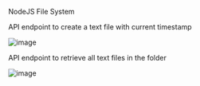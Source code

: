 NodeJS File System

API endpoint to create a text file with current timestamp

![image](https://github.com/Vidhya0501/nodejs-filesystem/assets/136892823/881a9fb7-cb77-4e7b-b47f-7ecd475593ba)

API endpoint to retrieve all text files in the folder

![image](https://github.com/Vidhya0501/nodejs-filesystem/assets/136892823/da339ed7-d29a-4c3f-94a3-78a0a815d44e)
